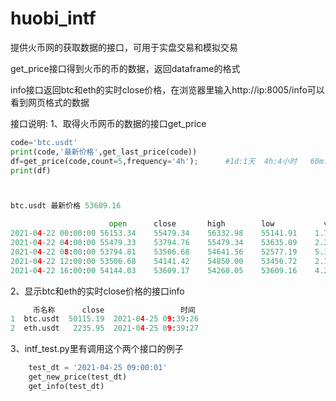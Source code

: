# huobi_intf
提供火币网的获取数据的接口，可用于实盘交易和模拟交易

get_price接口得到火币的币的数据，返回dataframe的格式

info接口返回btc和eth的实时close价格，在浏览器里输入http://ip:8005/info可以看到网页格式的数据

接口说明:
1、取得火币网币的数据的接口get_price
```python
code='btc.usdt'
print(code,'最新价格',get_last_price(code))
df=get_price(code,count=5,frequency='4h');      #1d:1天  4h:4小时   60m: 60分钟    15m:15分钟
print(df)



btc.usdt 最新价格 53609.16

                      open	    close   	high       	low	          vol	
2021-04-22 00:00:00	56153.34	55479.34	56332.98	55141.91	1.727785e+08	
2021-04-22 04:00:00	55479.33	53794.76	55479.34	53635.09	2.322080e+08
2021-04-22 08:00:00	53794.81	53506.68	54641.56	52577.19	5.136929e+08
2021-04-22 12:00:00	53506.68	54141.42	54850.00	53456.72	2.157972e+08
2021-04-22 16:00:00	54144.03	53609.17	54260.05	53609.16	4.257941e+07
```
2、显示btc和eth的实时close价格的接口info
```python
     币名称      close                 时间
1  btc.usdt  50115.19  2021-04-25 09:39:26
2  eth.usdt   2235.95  2021-04-25 09:39:27
```
3、intf_test.py里有调用这个两个接口的例子
```python
    test_dt = '2021-04-25 09:00:01'
    get_new_price(test_dt)
    get_info(test_dt)
```
